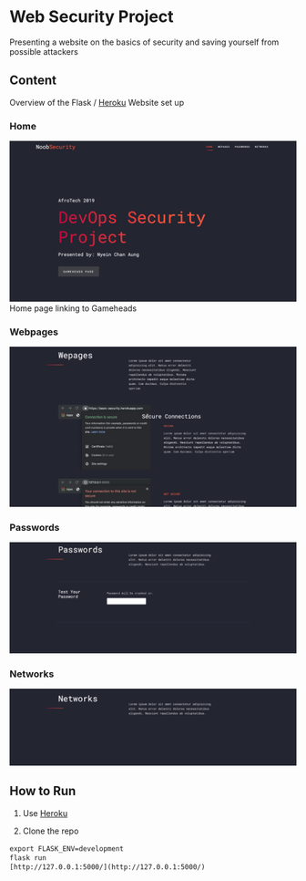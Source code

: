 # Web Security Project
Presenting a website on the basics of security and saving yourself from possible attackers

## Content
Overview of the Flask / [Heroku](https://basic-security.herokuapp.com/) Website set up
### Home
![Home](img/Home.png)
Home page linking to Gameheads

### Webpages
![webpages](img/Webpages.png)

### Passwords
![passwords](img/Password.png)

### Networks
![Network](img/Networks.png)

## How to Run
1. Use [Heroku](https://basic-security.herokuapp.com/)

2. Clone the repo
```
export FLASK_ENV=development
flask run
[http://127.0.0.1:5000/](http://127.0.0.1:5000/)
```
